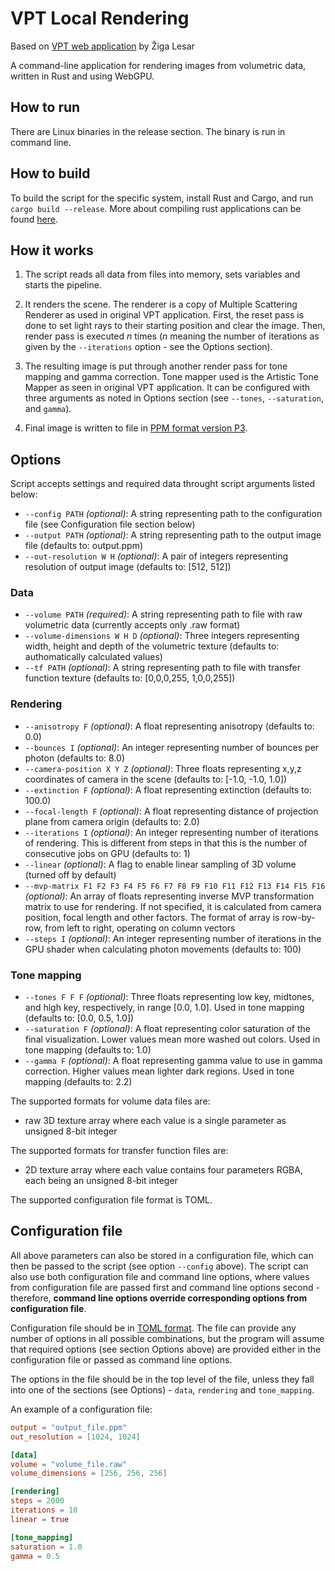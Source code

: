 # VPT Local Rendering
Based on [VPT web application](https://github.com/terier/vpt) by Žiga Lesar

A command-line application for rendering images from volumetric data, written in Rust and using WebGPU.

## How to run
There are Linux binaries in the release section. The binary is run in command line.

## How to build
To build the script for the specific system, install Rust and Cargo, and run ``cargo build --release``. More about compiling rust applications can be found [here](https://doc.rust-lang.org/cargo/commands/cargo-build.html).

## How it works

1. The script reads all data from files into memory, sets variables and starts the pipeline.

2. It renders the scene. The renderer is a copy of Multiple Scattering Renderer as used in original VPT application. First, the reset pass is done to set light rays to their starting position and clear the image. Then, render pass is executed *n* times (*n* meaning the number of iterations as given by the `--iterations` option - see the Options section).

3. The resulting image is put through another render pass for tone mapping and gamma correction. Tone mapper used is the Artistic Tone Mapper as seen in original VPT application. It can be configured with three arguments as noted in Options section (see `--tones`, `--saturation`, and `gamma`).

4. Final image is written to file in [PPM format version P3](https://en.wikipedia.org/wiki/Netpbm).

## Options
Script accepts settings and required data throught script arguments listed below:

* `--config PATH` *(optional)*: A string representing path to the configuration file (see Configuration file section below)
* `--output PATH` *(optional)*: A string representing path to the output image file (defaults to: output.ppm)
* `--out-resolution W H` *(optional)*: A pair of integers representing resolution of output image (defaults to: [512, 512])
### Data
* `--volume PATH` *(required)*: A string representing path to file with raw volumetric data (currently accepts only .raw format)
* `--volume-dimensions W H D` *(optional)*: Three integers representing width, height and depth of the volumetric texture (defaults to: authomatically calculated values)
* `--tf PATH` *(optional)*: A string representing path to file with transfer function texture (defaults to: [0,0,0,255, 1,0,0,255])
### Rendering
* `--anisotropy F` *(optional)*: A float representing anisotropy (defaults to: 0.0)
* `--bounces I` *(optional)*: An integer representing number of bounces per photon (defaults to: 8.0)
* `--camera-position X Y Z` *(optional)*: Three floats representing x,y,z coordinates of camera in the scene (defaults to: [-1.0, -1.0, 1.0])
* `--extinction F` *(optional)*: A float representing extinction (defaults to: 100.0)
* `--focal-length F` *(optional)*: A float representing distance of projection plane from camera origin (defaults to: 2.0)
* `--iterations I` *(optional)*: An integer representing number of iterations of rendering. This is different from steps in that this is the number of consecutive jobs on GPU (defaults to: 1)
* `--linear` *(optional)*: A flag to enable linear sampling of 3D volume (turned off by default)
* `--mvp-matrix F1 F2 F3 F4 F5 F6 F7 F8 F9 F10 F11 F12 F13 F14 F15 F16` *(optional)*: An array of floats representing inverse MVP transformation matrix to use for rendering. If not specified, it is calculated from camera position, focal length and other factors. The format of array is row-by-row, from left to right, operating on column vectors
* `--steps I` *(optional)*: An integer representing number of iterations in the GPU shader when calculating photon movements (defaults to: 100)
### Tone mapping
* `--tones F F F` *(optional)*: Three floats representing low key, midtones, and high key, respectively, in range [0.0, 1.0]. Used in tone mapping (defaults to: [0.0, 0.5, 1.0])
* `--saturation F` *(optional)*: A float representing color saturation of the final visualization. Lower values mean more washed out colors. Used in tone mapping (defaults to: 1.0)
* `--gamma F` *(optional)*: A float representing gamma value to use in gamma correction. Higher values mean lighter dark regions. Used in tone mapping (defaults to: 2.2)

The supported formats for volume data files are:
- raw 3D texture array where each value is a single parameter as unsigned 8-bit integer

The supported formats for transfer function files are:
- 2D texture array where each value contains four parameters RGBA, each being an unsigned 8-bit integer

The supported configuration file format is TOML.

## Configuration file
All above parameters can also be stored in a configuration file, which can then be passed to the script (see option `--config` above). The script can also use both configuration file and command line options, where values from configuration file are passed first and command line options second - therefore, **command line options override corresponding options from configuration file**.

Configuration file should be in [TOML format](https://github.com/toml-lang/toml). The file can provide any number of options in all possible combinations, but the program will assume that required options (see section Options above) are provided either in the configuration file or passed as command line options.

The options in the file should be in the top level of the file, unless they fall into one of the sections (see Options) - `data`, `rendering` and `tone_mapping`.

An example of a configuration file:

```toml
output = "output_file.ppm"
out_resolution = [1024, 1024]

[data]
volume = "volume_file.raw"
volume_dimensions = [256, 256, 256]

[rendering]
steps = 2000
iterations = 10
linear = true

[tone_mapping]
saturation = 1.0
gamma = 0.5
```